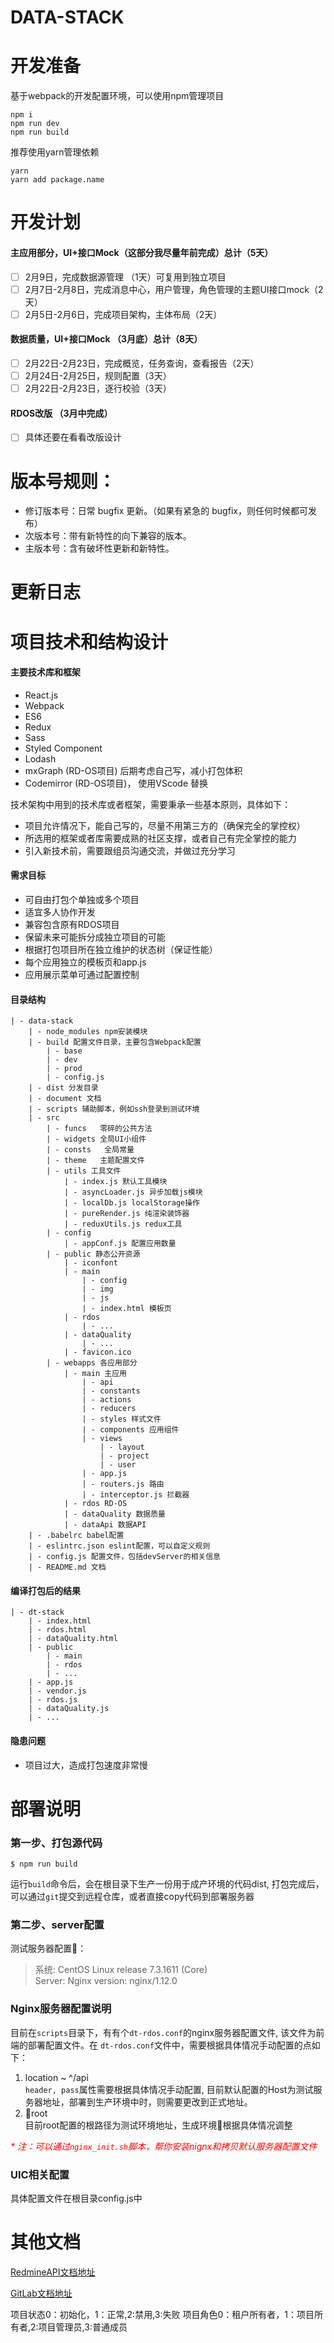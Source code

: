 # DATA-STACK

# 开发准备

基于webpack的开发配置环境，可以使用npm管理项目

```
npm i
npm run dev
npm run build
```
推荐使用yarn管理依赖

```
yarn
yarn add package.name
```

# 开发计划

#### 主应用部分，UI+接口Mock（这部分我尽量年前完成）总计（5天）
- ☐ 2月9日，完成数据源管理 （1天）可复用到独立项目
- ☐ 2月7日-2月8日，完成消息中心，用户管理，角色管理的主题UI接口mock（2天）
- ☐ 2月5日-2月6日，完成项目架构，主体布局（2天）

#### 数据质量，UI+接口Mock （3月底）总计（8天）
- ☐ 2月22日-2月23日，完成概览，任务查询，查看报告（2天）
- ☐ 2月24日-2月25日，规则配置（3天）
- ☐ 2月22日-2月23日，逐行校验（3天）

#### RDOS改版 （3月中完成）
- ☐ 具体还要在看看改版设计


# 版本号规则：
- 修订版本号：日常 bugfix 更新。（如果有紧急的 bugfix，则任何时候都可发布）
- 次版本号：带有新特性的向下兼容的版本。
- 主版本号：含有破坏性更新和新特性。

# 更新日志

# 项目技术和结构设计

#### 主要技术库和框架

- React.js
- Webpack
- ES6
- Redux
- Sass
- Styled Component
- Lodash
- mxGraph (RD-OS项目) 后期考虑自己写，减小打包体积
- Codemirror (RD-OS项目)， 使用VScode 替换

技术架构中用到的技术库或者框架，需要秉承一些基本原则，具体如下：
- 项目允许情况下，能自己写的，尽量不用第三方的（确保完全的掌控权）
- 所选用的框架或者库需要成熟的社区支撑，或者自己有完全掌控的能力
- 引入新技术前，需要跟组员沟通交流，并做过充分学习

#### 需求目标

- 可自由打包个单独或多个项目
- 适宜多人协作开发
- 兼容包含原有RDOS项目
- 保留未来可能拆分成独立项目的可能
- 根据打包项目所在独立维护的状态树（保证性能）
- 每个应用独立的模板页和app.js
- 应用展示菜单可通过配置控制


#### 目录结构

```
| - data-stack
    | - node_modules npm安装模块
    | - build 配置文件目录，主要包含Webpack配置
        | - base
        | - dev
        | - prod
        | - config.js
    | - dist 分发目录
    | - document 文档
    | - scripts 辅助脚本，例如ssh登录到测试环境
    | - src
        | - funcs   零碎的公共方法
        | - widgets 全局UI小组件
        | - consts   全局常量
        | - theme   主题配置文件
        | - utils 工具文件
            | - index.js 默认工具模块
            | - asyncLoader.js 异步加载js模块
            | - localDb.js localStorage操作
            | - pureRender.js 纯渲染装饰器
            | - reduxUtils.js redux工具
        | - config
            | - appConf.js 配置应用数量
        | - public 静态公开资源
            | - iconfont
            | - main
                | - config
                | - img
                | - js
                | - index.html 模板页
            | - rdos
                | - ...
            | - dataQuality
                | - ...
            | - favicon.ico
        | - webapps 各应用部分
            | - main 主应用
                | - api
                | - constants
                | - actions
                | - reducers
                | - styles 样式文件
                | - components 应用组件
                | - views
                    | - layout
                    | - project
                    | - user
                | - app.js
                | - routers.js 路由
                | - interceptor.js 拦截器
            | - rdos RD-OS
            | - dataQuality 数据质量
            | - dataApi 数据API
    | - .babelrc babel配置
    | - eslintrc.json eslint配置，可以自定义规则
    | - config.js 配置文件，包括devServer的相关信息
    | - README.md 文档
```

#### 编译打包后的结果
```
| - dt-stack
    | - index.html
    | - rdos.html
    | - dataQuality.html
    | - public
        | - main
        | - rdos
        | - ...
    | - app.js
    | - vendor.js
    | - rdos.js
    | - dataQuality.js
    | - ...
```

#### 隐患问题
- 项目过大，造成打包速度非常慢


# 部署说明

### 第一步、打包源代码
```
$ npm run build
```
运行`build`命令后，会在根目录下生产一份用于成产环境的代码dist,
打包完成后，可以通过`git`提交到远程仓库，或者直接copy代码到部署服务器

### 第二步、server配置
测试服务器配置：
> 系统: CentOS Linux release 7.3.1611 (Core)<br>
> Server: Nginx version: nginx/1.12.0

### Nginx服务器配置说明
目前在`scripts`目录下，有有个`dt-rdos.conf`的nginx服务器配置文件, 该文件为前端的部署配置文件。在
`dt-rdos.conf`文件中，需要根据具体情况手动配置的点如下：

1. location ~ ^/api <br>
`header, pass`属性需要根据具体情况手动配置, 
目前默认配置的Host为测试服务器地址，部署到生产环境中时，则需要更改到正式地址。
2. root <br>
目前root配置的根路径为测试环境地址，生成环境根据具体情况调整

<i style="color:red">* 注：可以通过`nginx_init.sh`脚本，帮你安装nignx和拷贝默认服务器配置文件</i>

### UIC相关配置
具体配置文件在根目录config.js中

# 其他文档

[RedmineAPI文档地址](http://redmine.prod.dtstack.cn/projects/rdos1/wiki)

[GitLab文档地址](http://git.dtstack.cn/dtstack/rdos-docs)

项目状态0：初始化，1：正常,2:禁用,3:失败
项目角色0：租户所有者，1：项目所有者,2:项目管理员,3:普通成员

